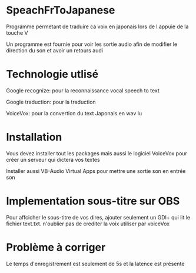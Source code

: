 # SpeachFrToJapanese
Programme permetant de traduire ca voix en japonais lors de l appuie de la touche V

Un programme est fournie pour voir les sortie audio afin de modifier le direction du son et avoir un retours audi

# Technologie utlisé
Google recognize: pour la reconnaissance vocal speech to text 

Google traduction: pour la traduction 

VoiceVox: pour la convertion du text Japonais en wav lu

# Installation
Vous devez installer tout les packages mais aussi le logiciel VoiceVox pour créer un serveur qui dictera vos textes

Installer aussi VB-Audio Virtual Apps pour mettre une sortie son en entrée son

# Implementation sous-titre sur OBS
Pour affcicher le sous-titre de vos dires, ajouter seulement un GDI+ qui lit le fichier text.txt. n'oublier pas de crediter la voix utiliser par voiceVox

# Problème à corriger

Le temps d'enregistrement est seulement de 5s et la latence est présente
